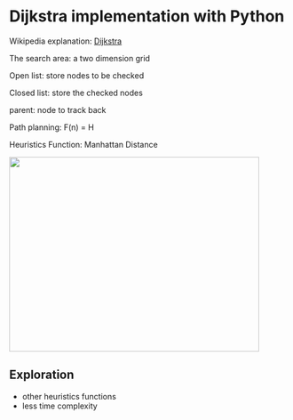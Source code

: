 # Dijkstra implementation with Python

Wikipedia explanation: [Dijkstra](https://en.wikipedia.org/wiki/Dijkstra%27s_algorithm)

The search area: a two dimension grid

Open list: store nodes to be checked

Closed list: store the checked nodes

parent: node to track back

Path planning: F(n) = H

Heuristics Function: Manhattan Distance


<img src="Dijkstra.gif" width="450" height="350">

## Exploration

- other heuristics functions
- less time complexity
